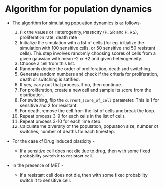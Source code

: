 # Algorithm for population dynamics
- The algorithm for simulating population dynamics is as follows- 

  1. Fix the values of Heterogenity, Plasticity (P_SR and P_RS), proliferation rate, death rate
  2. Initialize the simulation with a list of cells (for eg. initialize the simulation with 100 sensitive cells, or 50 sensitive and 50 resistant cells). This step involves randomly choosing scores of cells from a given gaussian with mean -2 or +2 and given heterogeneity.
  3. Choose a cell from this list.
  4. Randomly decide the order of proliferation, death and switching.
  5. Generate random numbers and check if the criteria for proliferation, death or switching is satified.
  6. If yes, carry out that process. If no, then continue.
  7. For proliferation, create a new cell and sample its score from the distribution.
  8. For switching, flip the `current_score_of_cell` parameter. This is 1 for sensitive and 2 for resistant. 
  9. For death, remove the cell from the list of cells and break the loop. 
  10. Repeat process 3-9 for each cells in the list of cells.
  11. Repeat process 3-10 for each time step. 
  12. Calculate the diversity of the population, population size, number of switches, number of deaths for each timestep.
  
- For the case of Drug induced plasticity - 
  - If a sensitive cell does not die due to drug, then with some fixed probability switch it to resistant cell.
  
- In the presence of MET - 
  - If a resistant cell does not die, then with some fixed probability switch it to sensitive cell.